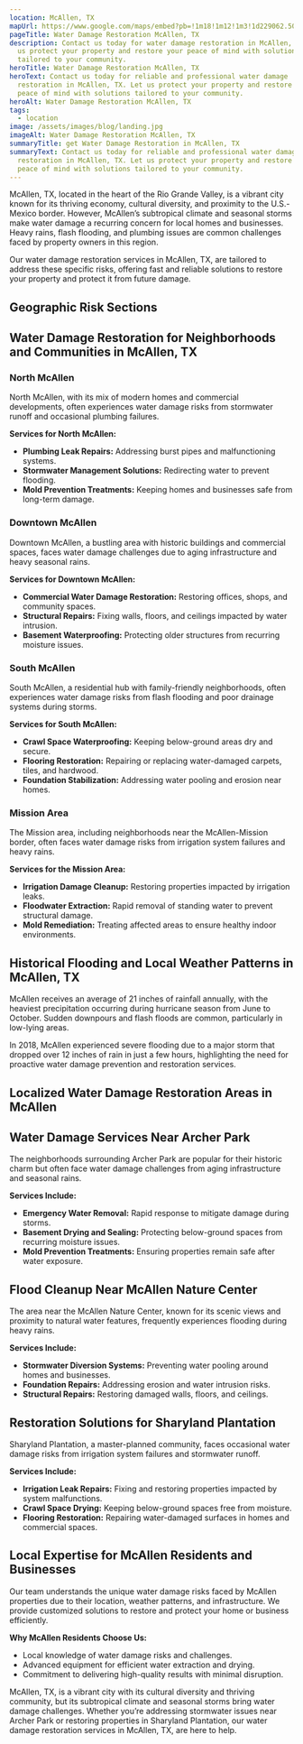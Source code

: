 ```yaml
---
location: McAllen, TX
mapUrl: https://www.google.com/maps/embed?pb=!1m18!1m12!1m3!1d229062.50341623533!2d-98.42179484947633!3d26.225887590635384!2m3!1f0!2f0!3f0!3m2!1i1024!2i768!4f13.1!3m3!1m2!1s0x866576324d9637df%3A0x2f1d39a9b52c0eb8!2sMcAllen%2C%20TX!5e0!3m2!1sen!2sus!4v1735226886903!5m2!1sen!2sus
pageTitle: Water Damage Restoration McAllen, TX
description: Contact us today for water damage restoration in McAllen, TX. Let
  us protect your property and restore your peace of mind with solutions
  tailored to your community.
heroTitle: Water Damage Restoration McAllen, TX
heroText: Contact us today for reliable and professional water damage
  restoration in McAllen, TX. Let us protect your property and restore your
  peace of mind with solutions tailored to your community.
heroAlt: Water Damage Restoration McAllen, TX
tags:
  - location
image: /assets/images/blog/landing.jpg
imageAlt: Water Damage Restoration McAllen, TX
summaryTitle: get Water Damage Restoration in McAllen, TX
summaryText: Contact us today for reliable and professional water damage
  restoration in McAllen, TX. Let us protect your property and restore your
  peace of mind with solutions tailored to your community.
---
```

McAllen, TX, located in the heart of the Rio Grande Valley, is a vibrant city known for its thriving economy, cultural diversity, and proximity to the U.S.-Mexico border. However, McAllen’s subtropical climate and seasonal storms make water damage a recurring concern for local homes and businesses. Heavy rains, flash flooding, and plumbing issues are common challenges faced by property owners in this region.

Our water damage restoration services in McAllen, TX, are tailored to address these specific risks, offering fast and reliable solutions to restore your property and protect it from future damage.

## Geographic Risk Sections

## Water Damage Restoration for Neighborhoods and Communities in McAllen, TX

### North McAllen

North McAllen, with its mix of modern homes and commercial developments, often experiences water damage risks from stormwater runoff and occasional plumbing failures.

**Services for North McAllen:**

* **Plumbing Leak Repairs:** Addressing burst pipes and malfunctioning systems.
* **Stormwater Management Solutions:** Redirecting water to prevent flooding.
* **Mold Prevention Treatments:** Keeping homes and businesses safe from long-term damage.

### Downtown McAllen

Downtown McAllen, a bustling area with historic buildings and commercial spaces, faces water damage challenges due to aging infrastructure and heavy seasonal rains.

**Services for Downtown McAllen:**

* **Commercial Water Damage Restoration:** Restoring offices, shops, and community spaces.
* **Structural Repairs:** Fixing walls, floors, and ceilings impacted by water intrusion.
* **Basement Waterproofing:** Protecting older structures from recurring moisture issues.

### South McAllen

South McAllen, a residential hub with family-friendly neighborhoods, often experiences water damage risks from flash flooding and poor drainage systems during storms.

**Services for South McAllen:**

* **Crawl Space Waterproofing:** Keeping below-ground areas dry and secure.
* **Flooring Restoration:** Repairing or replacing water-damaged carpets, tiles, and hardwood.
* **Foundation Stabilization:** Addressing water pooling and erosion near homes.

### Mission Area

The Mission area, including neighborhoods near the McAllen-Mission border, often faces water damage risks from irrigation system failures and heavy rains.

**Services for the Mission Area:**

* **Irrigation Damage Cleanup:** Restoring properties impacted by irrigation leaks.
* **Floodwater Extraction:** Rapid removal of standing water to prevent structural damage.
* **Mold Remediation:** Treating affected areas to ensure healthy indoor environments.

## Historical Flooding and Local Weather Patterns in McAllen, TX

McAllen receives an average of 21 inches of rainfall annually, with the heaviest precipitation occurring during hurricane season from June to October. Sudden downpours and flash floods are common, particularly in low-lying areas.

In 2018, McAllen experienced severe flooding due to a major storm that dropped over 12 inches of rain in just a few hours, highlighting the need for proactive water damage prevention and restoration services.

## Localized Water Damage Restoration Areas in McAllen

## Water Damage Services Near Archer Park

The neighborhoods surrounding Archer Park are popular for their historic charm but often face water damage challenges from aging infrastructure and seasonal rains.

**Services Include:**

* **Emergency Water Removal:** Rapid response to mitigate damage during storms.
* **Basement Drying and Sealing:** Protecting below-ground spaces from recurring moisture issues.
* **Mold Prevention Treatments:** Ensuring properties remain safe after water exposure.

## Flood Cleanup Near McAllen Nature Center

The area near the McAllen Nature Center, known for its scenic views and proximity to natural water features, frequently experiences flooding during heavy rains.

**Services Include:**

* **Stormwater Diversion Systems:** Preventing water pooling around homes and businesses.
* **Foundation Repairs:** Addressing erosion and water intrusion risks.
* **Structural Repairs:** Restoring damaged walls, floors, and ceilings.

## Restoration Solutions for Sharyland Plantation

Sharyland Plantation, a master-planned community, faces occasional water damage risks from irrigation system failures and stormwater runoff.

**Services Include:**

* **Irrigation Leak Repairs:** Fixing and restoring properties impacted by system malfunctions.
* **Crawl Space Drying:** Keeping below-ground spaces free from moisture.
* **Flooring Restoration:** Repairing water-damaged surfaces in homes and commercial spaces.

## Local Expertise for McAllen Residents and Businesses

Our team understands the unique water damage risks faced by McAllen properties due to their location, weather patterns, and infrastructure. We provide customized solutions to restore and protect your home or business efficiently.

**Why McAllen Residents Choose Us:**

* Local knowledge of water damage risks and challenges.
* Advanced equipment for efficient water extraction and drying.
* Commitment to delivering high-quality results with minimal disruption.

McAllen, TX, is a vibrant city with its cultural diversity and thriving community, but its subtropical climate and seasonal storms bring water damage challenges. Whether you’re addressing stormwater issues near Archer Park or restoring properties in Sharyland Plantation, our water damage restoration services in McAllen, TX, are here to help.
